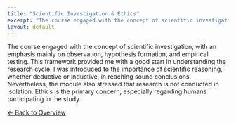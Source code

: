 ```yaml
---
title: "Scientific Investigation & Ethics"
excerpt: "The course engaged with the concept of scientific investigation, with an emphasis mainly on observation, hypothesis form..."
layout: default
---
```


The course engaged with the concept of scientific investigation, with an emphasis mainly on observation, hypothesis formation, and empirical testing. This framework provided me with a good start in understanding the research cycle. I was introduced to the importance of scientific reasoning, whether deductive or inductive, in reaching sound conclusions. Nevertheless, the module also stressed that research is not conducted in isolation. Ethics is the primary concern, especially regarding humans participating in the study.

[← Back to Overview](index.md)
